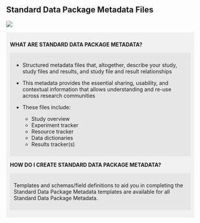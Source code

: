 ## Standard Data Package Metadata Files

![](metadata.drawio)

<div markdown="1" style="background-color:rgba(0, 0, 0, 0.0470588); text-align:left; vertical-align: top; padding:10px 10px;">

**WHAT ARE STANDARD DATA PACKAGE METADATA?**

<div markdown="1" style="background-color:rgba(0, 0, 0, 0.0470588); text-align:left; vertical-align: top; padding:10px 10px; margin-bottom: 10px;">

* Structured metadata files that, altogether, describe your study, study files and results, and study file and result relationships
* This metadata provides the essential sharing, usability, and contextual information that allows understanding and re-use across research communities
* These files include:

  * Study overview
  * Experiment tracker
  * Resource tracker
  * Data dictionaries
  * Results tracker(s)

</div>

**HOW DO I CREATE STANDARD DATA PACKAGE METADATA?**

<div markdown="1" style="background-color:rgba(0, 0, 0, 0.0470588); text-align:left; vertical-align: top; padding:10px 10px; margin-bottom: 10px;">

Templates and schemas/field definitions to aid you in completing the Standard Data Package Metadata templates are available for all Standard Data Package Metadata.

</div>
</div>